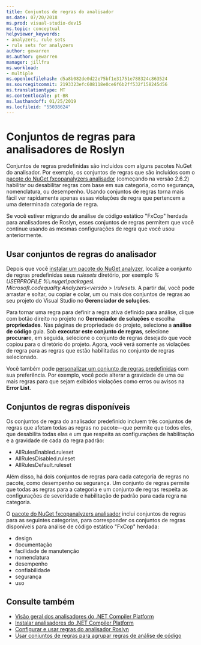 ```yaml
---
title: Conjuntos de regras do analisador
ms.date: 07/20/2018
ms.prod: visual-studio-dev15
ms.topic: conceptual
helpviewer_keywords:
- analyzers, rule sets
- rule sets for analyzers
author: gewarren
ms.author: gewarren
manager: jillfra
ms.workload:
- multiple
ms.openlocfilehash: d5a8b082de0d22e75bf1e31751e788324c863524
ms.sourcegitcommit: 2193323efc608118e0ce6f6b2ff532f158245d56
ms.translationtype: MT
ms.contentlocale: pt-BR
ms.lasthandoff: 01/25/2019
ms.locfileid: "55038624"
---
```

# <a name="rule-sets-for-roslyn-analyzers"></a>Conjuntos de regras para analisadores de Roslyn

Conjuntos de regras predefinidas são incluídos com alguns pacotes NuGet do analisador. Por exemplo, os conjuntos de regras que são incluídos com o [pacote do NuGet fxcopanalyzers analisador](https://www.nuget.org/packages/Microsoft.CodeAnalysis.FxCopAnalyzers/) (começando na versão 2.6.2) habilitar ou desabilitar regras com base em sua categoria, como segurança, nomenclatura, ou desempenho. Usando conjuntos de regras torna mais fácil ver rapidamente apenas essas violações de regra que pertencem a uma determinada categoria de regra.

Se você estiver migrando de análise de código estático "FxCop" herdada para analisadores de Roslyn, esses conjuntos de regras permitem que você continue usando as mesmas configurações de regra que você usou anteriormente.

## <a name="use-analyzer-rule-sets"></a>Usar conjuntos de regras do analisador

Depois que você [instalar um pacote do NuGet analyzer](install-roslyn-analyzers.md), localize a conjunto de regras predefinidas seus *rulesets* diretório, por exemplo *% USERPROFILE %\\.nuget\packages\ Microsoft.codequality.Analyzers\<versão > \rulesets*. A partir daí, você pode arrastar e soltar, ou copiar e colar, um ou mais dos conjuntos de regras ao seu projeto do Visual Studio no **Gerenciador de soluções**.

Para tornar uma regra para definir a regra ativa definido para análise, clique com botão direito no projeto no **Gerenciador de soluções** e escolha **propriedades**. Nas páginas de propriedade do projeto, selecione a **análise de código** guia. Sob **executar este conjunto de regras**, selecione **procurar**e, em seguida, selecione o conjunto de regras desejado que você copiou para o diretório do projeto. Agora, você verá somente as violações de regra para as regras que estão habilitadas no conjunto de regras selecionado.

Você também pode [personalizar um conjunto de regras predefinidas](how-to-create-a-custom-rule-set.md#create-a-custom-rule-set) com sua preferência. Por exemplo, você pode alterar a gravidade de uma ou mais regras para que sejam exibidos violações como erros ou avisos na **Error List**.

## <a name="available-rule-sets"></a>Conjuntos de regras disponíveis

Os conjuntos de regra do analisador predefinido incluem três conjuntos de regras que afetam todas as regras no pacote&mdash;que permite que todos eles, que desabilita todas elas e um que respeita as configurações de habilitação e a gravidade de cada da regra padrão:

- AllRulesEnabled.ruleset
- AllRulesDisabled.ruleset
- AllRulesDefault.ruleset

Além disso, há dois conjuntos de regras para cada categoria de regras no pacote, como desempenho ou segurança. Um conjunto de regras permite que todas as regras para a categoria e um conjunto de regras respeita as configurações de severidade e habilitação de padrão para cada regra na categoria.

 O [pacote do NuGet fxcopanalyzers analisador](https://www.nuget.org/packages/Microsoft.CodeAnalysis.FxCopAnalyzers/) inclui conjuntos de regras para as seguintes categorias, para corresponder os conjuntos de regras disponíveis para análise de código estático "FxCop" herdada:

- design
- documentação
- facilidade de manutenção
- nomenclatura
- desempenho
- confiabilidade
- segurança
- uso

## <a name="see-also"></a>Consulte também

- [Visão geral dos analisadores do .NET Compiler Platform](roslyn-analyzers-overview.md)
- [Instalar analisadores do .NET Compiler Platform](install-roslyn-analyzers.md)
- [Configurar e usar regras do analisador Roslyn](use-roslyn-analyzers.md)
- [Usar conjuntos de regras para agrupar regras de análise de código](using-rule-sets-to-group-code-analysis-rules.md)